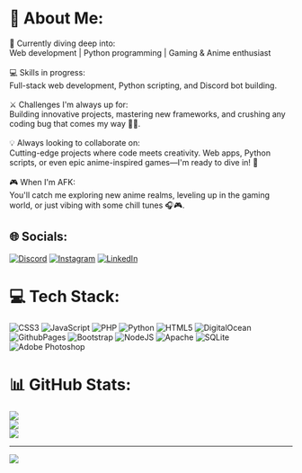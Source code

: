 # 💫 About Me:
🔭 Currently diving deep into:<br>Web development | Python programming | Gaming & Anime enthusiast<br><br>💻 Skills in progress:<br>Full-stack web development, Python scripting, and Discord bot building.<br><br>⚔️ Challenges I'm always up for:<br>Building innovative projects, mastering new frameworks, and crushing any coding bug that comes my way 🐛💥.<br><br>💡 Always looking to collaborate on:<br>Cutting-edge projects where code meets creativity. Web apps, Python scripts, or even epic anime-inspired games—I'm ready to dive in! 🚀<br><br>🎮 When I'm AFK:<br>You'll catch me exploring new anime realms, leveling up in the gaming world, or just vibing with some chill tunes 🎧🎮.


## 🌐 Socials:
[![Discord](https://img.shields.io/badge/Discord-%237289DA.svg?logo=discord&logoColor=white)](https://discord.gg/https://discordapp.com/users/755872891601551511) [![Instagram](https://img.shields.io/badge/Instagram-%23E4405F.svg?logo=Instagram&logoColor=white)](https://instagram.com/@INPHINITHY1) [![LinkedIn](https://img.shields.io/badge/LinkedIn-%230077B5.svg?logo=linkedin&logoColor=white)](https://linkedin.com/in/https://www.linkedin.com/in/austin-dwomoh/) 

# 💻 Tech Stack:
![CSS3](https://img.shields.io/badge/css3-%231572B6.svg?style=for-the-badge&logo=css3&logoColor=white) ![JavaScript](https://img.shields.io/badge/javascript-%23323330.svg?style=for-the-badge&logo=javascript&logoColor=%23F7DF1E) ![PHP](https://img.shields.io/badge/php-%23777BB4.svg?style=for-the-badge&logo=php&logoColor=white) ![Python](https://img.shields.io/badge/python-3670A0?style=for-the-badge&logo=python&logoColor=ffdd54) ![HTML5](https://img.shields.io/badge/html5-%23E34F26.svg?style=for-the-badge&logo=html5&logoColor=white) ![DigitalOcean](https://img.shields.io/badge/DigitalOcean-%230167ff.svg?style=for-the-badge&logo=digitalOcean&logoColor=white) ![GithubPages](https://img.shields.io/badge/github%20pages-121013?style=for-the-badge&logo=github&logoColor=white) ![Bootstrap](https://img.shields.io/badge/bootstrap-%238511FA.svg?style=for-the-badge&logo=bootstrap&logoColor=white) ![NodeJS](https://img.shields.io/badge/node.js-6DA55F?style=for-the-badge&logo=node.js&logoColor=white) ![Apache](https://img.shields.io/badge/apache-%23D42029.svg?style=for-the-badge&logo=apache&logoColor=white) ![SQLite](https://img.shields.io/badge/sqlite-%2307405e.svg?style=for-the-badge&logo=sqlite&logoColor=white) ![Adobe Photoshop](https://img.shields.io/badge/adobe%20photoshop-%2331A8FF.svg?style=for-the-badge&logo=adobe%20photoshop&logoColor=white)
# 📊 GitHub Stats:
![](https://github-readme-stats.vercel.app/api?username=INPHINITHY&theme=dark&hide_border=false&include_all_commits=true&count_private=true)<br/>
![](https://github-readme-streak-stats.herokuapp.com/?user=INPHINITHY&theme=dark&hide_border=false)<br/>
![](https://github-readme-stats.vercel.app/api/top-langs/?username=INPHINITHY&theme=dark&hide_border=false&include_all_commits=true&count_private=true&layout=compact)

---
[![](https://visitcount.itsvg.in/api?id=INPHINITHY&icon=0&color=0)](https://visitcount.itsvg.in)

<!-- Proudly created with GPRM ( https://gprm.itsvg.in ) -->
